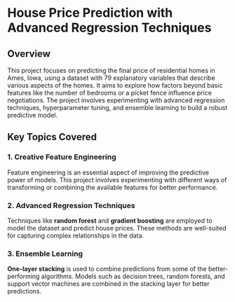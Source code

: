 # House Price Prediction with Advanced Regression Techniques

## Overview

This project focuses on predicting the final price of residential homes in Ames, Iowa, using a dataset with 79 explanatory variables that describe various aspects of the homes. It aims to explore how factors beyond basic features like the number of bedrooms or a picket fence influence price negotiations. The project involves experimenting with advanced regression techniques, hyperparameter tuning, and ensemble learning to build a robust predictive model.

## Key Topics Covered

### 1. Creative Feature Engineering
Feature engineering is an essential aspect of improving the predictive power of models. This project involves experimenting with different ways of transforming or combining the available features for better performance.

### 2. Advanced Regression Techniques
Techniques like **random forest** and **gradient boosting** are employed to model the dataset and predict house prices. These methods are well-suited for capturing complex relationships in the data.

### 3. Ensemble Learning
**One-layer stacking** is used to combine predictions from some of the better-performing algorithms. Models such as decision trees, random forests, and support vector machines are combined in the stacking layer for better predictions.

